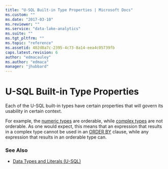 ```yaml
---
title: "U-SQL Built-in Type Properties | Microsoft Docs"
ms.custom: ""
ms.date: "2017-03-10"
ms.reviewer: ""
ms.service: "data-lake-analytics"
ms.suite: ""
ms.tgt_pltfrm: ""
ms.topic: "reference"
ms.assetid: 402d8a7c-2395-4c73-8a14-eea4c05739fb
caps.latest.revision: 6
author: "edmacauley"
ms.author: "edmaca"
manager: "jhubbard"
---
```

# U-SQL Built-in Type Properties
Each of the U-SQL built-in types have certain properties that will govern its usability in certain context.  
  
For example, the [numeric types](numeric-types-and-literals.md) are orderable, while [complex types](complex-built-in-u-sql-types.md) are not orderable. As one would expect, this means that an expression that results in a complex type cannot be used in an [ORDER BY](order-by-and-offset-fetch-clause-u-sql.md) clause, while any expression that results in an orderable type can.  
  
### See Also
* [Data Types and Literals (U-SQL)](data-types-and-literals-u-sql.md) 
